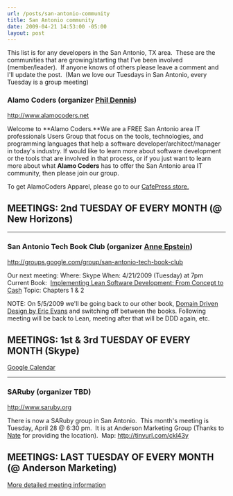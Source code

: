 ```yaml
---
url: /posts/san-antonio-community
title: San Antonio community
date: 2009-04-21 14:53:00 -05:00
layout: post
---
```


This list is for any developers in the San Antonio, TX area.  These are the communities that are growing/starting that I've been involved (member/leader).  If anyone knows of others please leave a comment and I'll update the post.  (Man we love our Tuesdays in San Antonio, every Tuesday is a group meeting)

### Alamo Coders (organizer [Phil Dennis](http://www.twitter.com/pjdennis))

<http://www.alamocoders.net>

Welcome to **Alamo Coders.**We are a FREE San Antonio area IT professionals Users Group that focus on the tools, technologies, and programming languages that help a software developer/architect/manager in today's industry. If would like to learn more about software development or the tools that are involved in that process, or if you just want to learn more about what **Alamo Coders** has to offer the San Antonio area IT community, then please join our group.

To get AlamoCoders Apparel, please go to our [CafePress store.](http://www.cafepress.com/alamocoders)

## MEETINGS: 2nd TUESDAY OF EVERY MONTH (@ New Horizons)

* * *

### San Antonio Tech Book Club (organizer [Anne Epstein](http://ajepst.devlicio.us))

<http://groups.google.com/group/san-antonio-tech-book-club>

Our next meeting:
Where: Skype
When: 4/21/2009 (Tuesday) at 7pm
Current Book:  [Implementing Lean Software Development: From Concept to Cash](http://www.amazon.com/Implementing-Lean-Software-Development-Addison-Wesley/dp/0321437381/ref=sr_1_1?ie=UTF8&s=books&qid=1238469804&sr=8-1)
Topic: Chapters 1 & 2

NOTE: On 5/5/2009 we'll be going back to our other book, [Domain Driven Design by Eric Evans](http://www.amazon.com/Domain-Driven-Design-Tackling-Complexity-Software/dp/0321125215)
and switching off between the books. Following meeting will be back to Lean, meeting after that will be DDD again, etc.

## MEETINGS: 1st & 3rd TUESDAY OF EVERY MONTH (Skype)

[Google Calendar](http://www.google.com/calendar/embed?src=70v8r23jvv11h8g84sktkehfsg%40group.calendar.google.com&ctz=America/Chicago)

* * *

### SARuby (organizer TBD)

<http://www.saruby.org>

There is now a SARuby group in San Antonio.  This month's meeting is Tuesday, April 28 @ 6:30 pm.  It is at Anderson Marketing Group (Thanks to [Nate](http://pixelnate.com/) for providing the location).  Map: <http://tinyurl.com/ckl43y>

## MEETINGS: LAST TUESDAY OF EVERY MONTH (@ Anderson Marketing)

[More detailed meeting information](http://groups.google.com/group/saruby/browse_thread/thread/c68606112c00e79)
